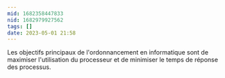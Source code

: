 ```yaml
---
mid: 1682358447833
nid: 1682979927562
tags: []
date: 2023-05-01 21:58
---
```

Les objectifs principaux de l'ordonnancement en informatique sont de maximiser l'utilisation du processeur et de minimiser le temps de réponse des processus.

